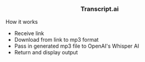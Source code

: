 <div align="center">
  <h3>Transcript.ai</h3>
</div>

<div>
  <p>How it works</p>
    <ul>
      <li>Receive link</li>
      <li>Download from link to mp3 format</li>
      <li>Pass in generated mp3 file to OpenAI's Whisper AI</li>
      <li>Return and display output</li>
    </ul>
</div>
